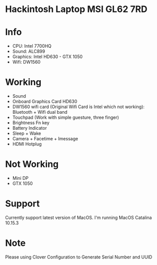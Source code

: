 # Hackintosh Laptop MSI GL62 7RD

# Info
- CPU: Intel 7700HQ
- Sound: ALC899
- Graphics: Intel HD630 - GTX 1050
- Wifi: DW1560

# Working
- Sound
- Onboard Graphics Card HD630 
- DW1560 wifi card (Original Wifi Card is Intel which not working): Bluetooth + Wifi dual band
- Touchpad (Work with simple guesture, three finger)
- Brightness Fn key
- Battery Indicator
- Sleep + Wake
- Camera + Facetime + Imessage
- HDMI Hotplug
# Not Working
- Mini DP
- GTX 1050
# Support
Currently support latest version of MacOS. I'm running MacOS Catalina 10.15.3

# Note
Please using Clover Configuration to Generate Serial Number and UUID
